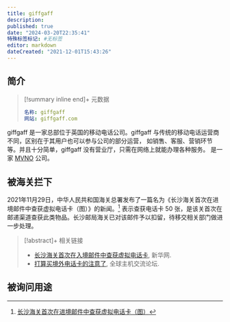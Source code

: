 ```yaml
---
title: giffgaff
description:
published: true
date: "2024-03-20T22:35:41"
特殊标签标记: #无标签
editor: markdown
dateCreated: "2021-12-01T15:43:26"
---
```


## 简介

> [!summary inline end]+ 元数据
>
> ```yaml
> 名称: giffgaff
> 网站: giffgaff.com
> ```

giffgaff 是一家总部位于英国的移动电话公司。giffgaff 与传统的移动电话运营商不同，区别在于其用户也可以参与公司的部分运营，
如销售、客服、营销环节等。并且十分简单，giffgaff 没有营业厅，只需在网络上就能办理各种服务。
是一家 [MVNO](/anti-censorship/MVNO.md) 公司。

## 被海关拦下

2021年11月29日，中华人民共和国海关总署发布了一篇名为《长沙海关首次在进境邮件中查获虚拟电话卡（图）》的新闻。[^0243]
表示查获电话卡 50 张，是该关首次在邮递渠道查获此类物品。长沙邮局海关已对该邮件予以扣留，待移交相关部门做进一步处理。

[^0243]: [长沙海关首次在进境邮件中查获虚拟电话卡（图）](http://www.customs.gov.cn/customs/xwfb34/302425/4024361/index.html)

> [!abstract]+ 相关链接
>
> +   [长沙海关首次在入境邮件中查获虚拟电话卡](https://web.archive.org/web/20211130032902/http://www.news.cn/2021-11/29/c_1128113086.htm), 新华网.
> +   [打算买境外电话卡的注意了](https://web.archive.org/web/20211201073501/https://hostloc.com/thread-928954-1-1.html), 全球主机交流论坛.

## 被询问用途


